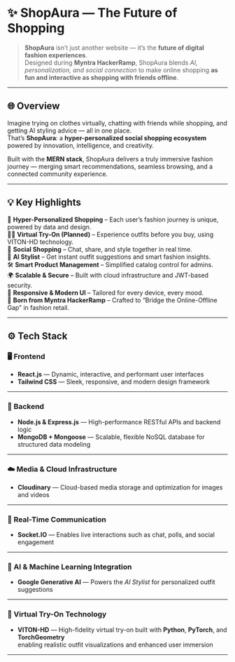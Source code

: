 # ✨ ShopAura — The Future of Shopping

> **ShopAura** isn’t just another website — it’s the **future of digital fashion experiences**.  
> Designed during **Myntra HackerRamp**, ShopAura blends *AI, personalization, and social connection* to make online shopping **as fun and interactive as shopping with friends offline**.

---

## 🌐 Overview

Imagine trying on clothes virtually, chatting with friends while shopping, and getting AI styling advice — all in one place.  
That’s **ShopAura**: a **hyper-personalized social shopping ecosystem** powered by innovation, intelligence, and creativity.  

Built with the **MERN stack**, ShopAura delivers a truly immersive fashion journey — merging smart recommendations, seamless browsing, and a connected community experience.

---

## 💡 Key Highlights

🌈 **Hyper-Personalized Shopping** – Each user’s fashion journey is unique, powered by data and design.  
🧍‍♀️ **Virtual Try-On (Planned)** – Experience outfits before you buy, using VITON-HD technology.  
💬 **Social Shopping** – Chat, share, and style together in real time.  
🤖 **AI Stylist** – Get instant outfit suggestions and smart fashion insights.  
🛠️ **Smart Product Management** – Simplified catalog control for admins.  
🌍 **Scalable & Secure** – Built with cloud infrastructure and JWT-based security.  
📱 **Responsive & Modern UI** – Tailored for every device, every mood.  
🎯 **Born from Myntra HackerRamp** – Crafted to “Bridge the Online-Offline Gap” in fashion retail.  

---

## ⚙️ Tech Stack

### 🖥️ Frontend
- **React.js** — Dynamic, interactive, and performant user interfaces  
- **Tailwind CSS** — Sleek, responsive, and modern design framework  

---

### 🧠 Backend
- **Node.js & Express.js** — High-performance RESTful APIs and backend logic  
- **MongoDB + Mongoose** — Scalable, flexible NoSQL database for structured data modeling  

---

### ☁️ Media & Cloud Infrastructure
- **Cloudinary** — Cloud-based media storage and optimization for images and videos  

---

### 🔄 Real-Time Communication
- **Socket.IO** — Enables live interactions such as chat, polls, and social engagement  

---

### 🤖 AI & Machine Learning Integration
- **Google Generative AI** — Powers the *AI Stylist* for personalized outfit suggestions  

---

### 🧥 Virtual Try-On Technology
- **VITON-HD** — High-fidelity virtual try-on built with **Python**, **PyTorch**, and **TorchGeometry**  
  enabling realistic outfit visualizations and enhanced user immersion  


---
